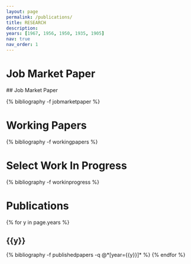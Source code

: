 ```yaml
---
layout: page
permalink: /publications/
title: RESEARCH
description: 
years: [1967, 1956, 1950, 1935, 1905]
nav: true
nav_order: 1
---
```

<!-- _pages/publications.md -->

<div class="publications">

<h1>Job Market Paper</h1>
## Job Market Paper
  
{% bibliography -f jobmarketpaper %}

<h1>Working Papers</h1>

{% bibliography -f workingpapers %}
  
 
<h1>Select Work In Progress</h1>

{% bibliography -f workinprogress %}
  
<h1>Publications</h1>

{% for y in page.years %}
  <h2 class="year">{{y}}</h2>
  {% bibliography -f publishedpapers -q @*[year={{y}}]* %}
{% endfor %}

</div>
